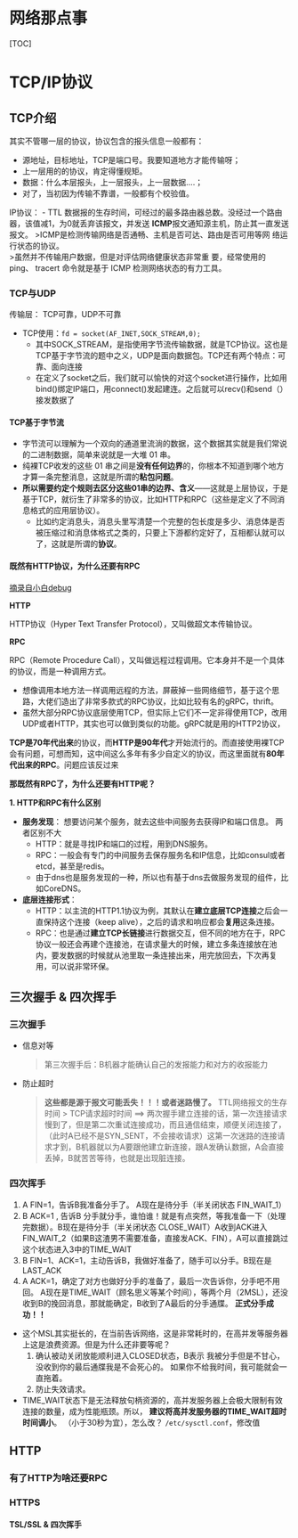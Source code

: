# 网络那点事
[TOC]

# TCP/IP协议

## TCP介绍

其实不管哪一层的协议，协议包含的报头信息一般都有： 
- 源地址，目标地址，TCP是端口号。我要知道地方才能传输呀；
- 上一层用的的协议，肯定得懂规矩。 
- 数据：什么本层报头，上一层报头，上一层数据....； 
- 对了，当初因为传输不靠谱，一般都有个校验值。

IP协议：
    - TTL 数据报的生存时间，可经过的最多路由器总数。没经过一个路由器，该值减1，为0就丢弃该报文，并发送 **ICMP**报文通知源主机，防止其一直发送报文。
        >ICMP是检测传输网络是否通畅、主机是否可达、路由是否可用等网 络运行状态的协议。  
        >虽然并不传输用户数据，但是对评估网络健康状态非常重 要，经常使用的 ping、 tracert 命令就是基于 ICMP 检测网络状态的有力工具。

### TCP与UDP
传输层： TCP可靠，UDP不可靠
- TCP使用：`fd = socket(AF_INET,SOCK_STREAM,0);`
  - 其中SOCK_STREAM，是指使用字节流传输数据，就是TCP协议。这也是TCP基于字节流的题中之义，UDP是面向数据包。TCP还有两个特点：可靠、面向连接
  - 在定义了socket之后，我们就可以愉快的对这个socket进行操作，比如用bind()绑定IP端口，用connect()发起建连。之后就可以recv()和send（）接发数据了


#### TCP基于字节流

- 字节流可以理解为一个双向的通道里流淌的数据，这个数据其实就是我们常说的二进制数据，简单来说就是一大堆 01 串。
- 纯裸TCP收发的这些 01 串之间是**没有任何边界**的，你根本不知道到哪个地方才算一条完整消息，这就是所谓的**粘包问题**。
- **所以需要约定个规则去区分这些01串的边界、含义**——这就是上层协议，于是基于TCP，就衍生了非常多的协议，比如HTTP和RPC（这些是定义了不同消息格式的应用层协议）。
  - 比如约定消息头，消息头里写清楚一个完整的包长度是多少、消息体是否被压缩过和消息体格式之类的，只要上下游都约定好了，互相都认就可以了，这就是所谓的**协议**。


#### 既然有HTTP协议，为什么还要有RPC

[摘录自小白debug](https://mp.weixin.qq.com/s?__biz=MjM5NTY1MjY0MQ==&mid=2650859827&idx=3&sn=3baa2cdddab891cf90907dabb1985b77&chksm=bd017c7d8a76f56b7cdeed529c44363b7f65de1ad49785fb52aa1c746c0314e4d78282464e2a&scene=27)


**HTTP**

HTTP协议（Hyper Text Transfer Protocol），又叫做超文本传输协议。


**RPC**

RPC（Remote Procedure Call），又叫做远程过程调用。它本身并不是一个具体的协议，而是一种调用方式。

- 想像调用本地方法一样调用远程的方法，屏蔽掉一些网络细节，基于这个思路，大佬们造出了非常多款式的RPC协议，比如比较有名的gRPC，thrift。
- 虽然大部分RPC协议底层使用TCP，但实际上它们不一定非得使用TCP，改用UDP或者HTTP，其实也可以做到类似的功能。gRPC就是用的HTTP2协议，



**TCP是70年代出来**的协议，而**HTTP是90年代**才开始流行的。而直接使用裸TCP会有问题，可想而知，这中间这么多年有多少自定义的协议，而这里面就有**80年代出来的RPC**。问题应该反过来

**那既然有RPC了，为什么还要有HTTP呢？**


**1. HTTP和RPC有什么区别**

- **服务发现**： 想要访问某个服务，就去这些中间服务去获得IP和端口信息。 两者区别不大
  - HTTP：就是寻找IP和端口的过程，用到DNS服务。
  - RPC：一般会有专门的中间服务去保存服务名和IP信息，比如consul或者etcd，甚至是redis。
  - 由于dns也是服务发现的一种，所以也有基于dns去做服务发现的组件，比如CoreDNS。
- **底层连接形式**：
  - HTTP：以主流的HTTP1.1协议为例，其默认在**建立底层TCP连接**之后会一直保持这个连接（keep alive），之后的请求和响应都会**复用**这条连接。
  - RPC：也是通过**建立TCP长链接**进行数据交互，但不同的地方在于，RPC协议一般还会再建个连接池，在请求量大的时候，建立多条连接放在池内，要发数据的时候就从池里取一条连接出来，用完放回去，下次再复用，可以说非常环保。



## 三次握手 & 四次挥手

### 三次握手
- 信息对等
  > 第三次握手后：B机器才能确认自己的发报能力和对方的收报能力
- 防止超时
  > **这些都是源于报文可能丢失！！！或者迷路慢了。** TTL网络报文的生存时间 > TCP请求超时时间 ==> 两次握手建立连接的话，第一次连接请求慢到了，但是第二次重试连接成功，而且通信结束，顺便关闭连接了，（此时A已经不是SYN_SENT，不会接收请求）这第一次迷路的连接请求才到，B机器就以为A要跟他建立新连接，跟A发确认数据，A会直接丢掉，B就苦苦等待，也就是出现脏连接。

### 四次挥手 
1. A FIN=1，告诉B我准备分手了。 A现在是待分手（半关闭状态 FIN_WAIT_1）
2. B ACK=1 , 告诉B 分手就分手，谁怕谁！就是有点突然，等我准备一下（处理完数据）。B现在是待分手（半关闭状态 CLOSE_WAIT）A收到ACK进入FIN_WAIT_2（如果B这渣男不需要准备，直接发ACK、FIN），A可以直接跳过这个状态进入3中的TIME_WAIT
3. B FIN=1、ACK=1，主动告诉B，我做好准备了，随手可以分手。B现在是LAST_ACK
4. A ACK=1，确定了对方也做好分手的准备了，最后一次告诉你，分手吧不用回。 A现在是TIME_WAIT（顾名思义等某个时间），等两个月（2MSL），还没收到B的挽回消息，那就能确定，B收到了A最后的分手通牒。 **正式分手成功！！**

- 这个MSL其实挺长的，在当前告诉网络，这是非常耗时的，在高并发等服务器上这是浪费资源。但是为什么还非要等呢？
    1. 确认被动关闭放能顺利进入CLOSED状态，B表示 我被分手但是不甘心，没收到你的最后通牒我是不会死心的。 如果你不给我时间，我可能就会一直拖着。
    2. 防止失效请求。
- TIME_WAIT状态下是无法释放句柄资源的，高并发服务器上会极大限制有效连接的数量，成为性能瓶颈。所以， **建议将高并发服务器的TIME_WAIT超时时间调小**。 （小于30秒为宜），怎么改？ `/etc/sysctl.conf`，修改值


## HTTP

### 有了HTTP为啥还要RPC


### HTTPS

#### TSL/SSL & 四次挥手

